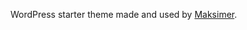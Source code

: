 WordPress starter theme made and used by <a href="http://www.maksimer.no/" target="_blank">Maksimer</a>.
